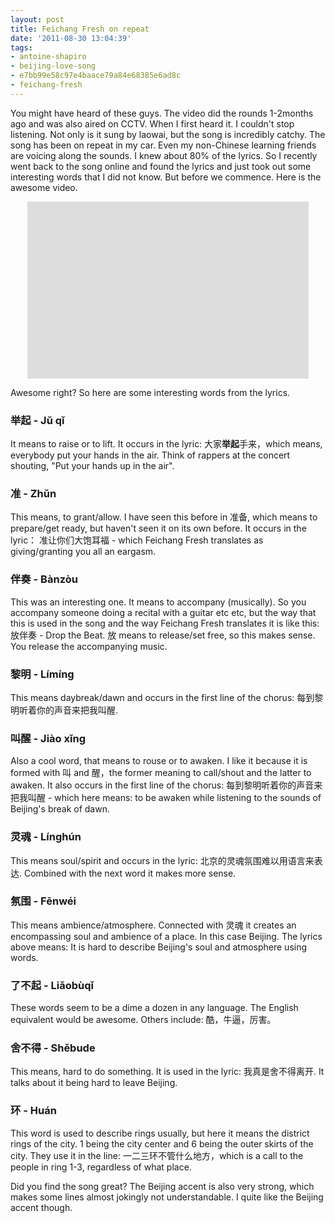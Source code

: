 ```yaml
---
layout: post
title: Feichang Fresh on repeat
date: '2011-08-30 13:04:39'
tags:
- antoine-shapiro
- beijing-love-song
- e7bb99e58c97e4baace79a84e68385e6ad8c
- feichang-fresh
---
```


You might have heard of these guys. The video did the rounds 1-2months ago and was also aired on CCTV. When I first heard it. I couldn't stop listening. Not only is it sung by laowai, but the song is incredibly catchy. The song has been on repeat in my car. Even my non-Chinese learning friends are voicing along the sounds. I knew about 80% of the lyrics. So I recently went back to the song online and found the lyrics and just took out some interesting words that I did not know. But before we commence. Here is the awesome video.

<div align="center"><object width="450" height="283"><param name="movie" value="http://www.youtube.com/v/2TvzKEG1N0M?version=3&amp;hl=en_US&amp;rel=0"></param><param name="allowFullScreen" value="true"></param><param name="allowscriptaccess" value="always"></param><embed src="http://www.youtube.com/v/2TvzKEG1N0M?version=3&amp;hl=en_US&amp;rel=0" type="application/x-shockwave-flash" width="450" height="283" allowscriptaccess="always" allowfullscreen="true"></embed></object></div>

Awesome right? So here are some interesting words from the lyrics.

<h3>举起 - Jǔ qǐ</h3>
It means to raise or to lift. It occurs in the lyric: 大家<strong>举起</strong>手来，which means, everybody put your hands in the air. Think of rappers at the concert shouting, "Put your hands up in the air".

<h3>准 - Zhǔn</h3>
This means, to grant/allow. I have seen this before in 准备, which means to prepare/get ready, but haven't seen it on its own before. It occurs in the lyric： 准让你们大饱耳福 - which Feichang Fresh translates as giving/granting you all an eargasm.

<h3>伴奏 - Bànzòu</h3>
This was an interesting one. It means to accompany (musically). So you accompany someone doing a recital with a guitar etc etc, but the way that this is used in the song and the way Feichang Fresh translates it is like this: 放伴奏 - Drop the Beat. 放 means to release/set free, so this makes sense. You release the accompanying music.

<h3>黎明 - Límíng</h3>
This means daybreak/dawn and occurs in the first line of the chorus: 每到黎明听着你的声音来把我叫醒.

<h3>叫醒 - Jiào xǐng</h3>
Also a cool word, that means to rouse or to awaken. I like it because it is formed with 叫 and 醒，the former meaning to call/shout and the latter to awaken. It also occurs in the first line of the chorus: 每到黎明听着你的声音来把我叫醒 - which here means: to be awaken while listening to the sounds of Beijing's break of dawn.

<h3>灵魂 - Línghún</h3>

This means soul/spirit and occurs in the lyric: 北京的灵魂氛围难以用语言来表达. Combined with the next word it makes more sense.

<h3>氛围 - Fēnwéi</h3>

This means ambience/atmosphere. Connected with 灵魂 it creates an encompassing soul and ambience of a place. In this case Beijing. The lyrics above means: It is hard to describe Beijing's soul and atmosphere using words.

<h3>了不起 - Liǎobùqǐ</h3>

These words seem to be a dime a dozen in any language. The English equivalent would be awesome. Others include: 酷，牛逼，厉害。

<h3>舍不得 - Shěbude</h3>

This means, hard to do something. It is used in the lyric: 我真是舍不得离开. It talks about it being hard to leave Beijing.

<h3>环 - Huán</h3>

This word is used to describe rings usually, but here it means the district rings of the city. 1 being the city center and 6 being the outer skirts of the city. They use it in the line: 一二三环不管什么地方，which is a call to the people in ring 1-3, regardless of what place.

Did you find the song great? The Beijing accent is also very strong, which makes some lines almost jokingly not understandable. I quite like the Beijing accent though.